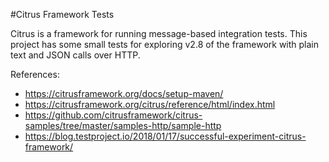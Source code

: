 #Citrus Framework Tests

Citrus is a framework for running message-based integration tests. This project has some small tests for exploring v2.8 of the framework with plain text and JSON calls over HTTP.

References:
- https://citrusframework.org/docs/setup-maven/
- https://citrusframework.org/citrus/reference/html/index.html
- https://github.com/citrusframework/citrus-samples/tree/master/samples-http/sample-http
- https://blog.testproject.io/2018/01/17/successful-experiment-citrus-framework/
